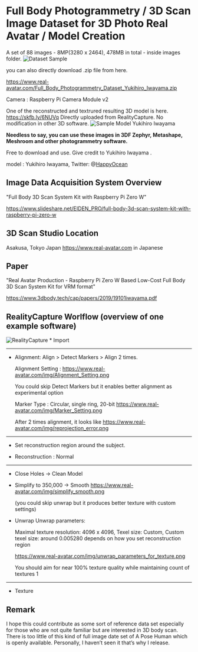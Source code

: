 
# Full Body Photogrammetry / 3D Scan Image Dataset for 3D Photo Real Avatar / Model Creation

A set of 88 images - 8MP(3280 x 2464), 478MB in total - inside images folder.
<img src="https://www.real-avatar.com/img/dataset_sample.png" alt="Dataset Sample" title="Dataset Sample">

you can also directly download .zip file from here.

https://www.real-avatar.com/Full_Body_Photogrammetry_Dataset_Yukihiro_Iwayama.zip

Camera : Raspberry Pi Camera Module v2

One of the reconstructed and textrured resulting 3D model is here.
https://skfb.ly/6NUVq
Directly uploaded from RealityCapture. No modification in other 3D software.
<img src="https://www.real-avatar.com/img/YukihiroIwayama_Sample_Model.png" alt="Sample Model Yukihiro Iwayama" title="Sample Model Yukihiro Iwayama">

**Needless to say, you can use these images in 3DF Zephyr, Metashape, Meshroom and other photogrammetry software.**

Free to download and use. Give credit to Yukihiro Iwayama .

model : Yukihiro Iwayama,  Twitter: @[HappyOcean](https://Twitter.com/HappyOcean)

## Image Data Acquisition System Overview
"Full Body 3D Scan System Kit with Raspberry Pi Zero W"

https://www.slideshare.net/EIDEN_PRO/full-body-3d-scan-system-kit-with-raspberry-pi-zero-w

## 3D Scan Studio Location 
Asakusa, Tokyo Japan
https://www.real-avatar.com in Japanese

## Paper
"Real Avatar Production - Raspberry Pi Zero W Based Low-Cost Full Body 3D Scan System Kit for VRM format"

https://www.3dbody.tech/cap/papers/2019/19101iwayama.pdf

## RealityCapture Worlflow  (overview of one example software)
<img src="https://www.real-avatar.com/img/RealityCapture.png" alt="RealityCapture" title="RealityCapture">
* Import

-------
* Alignment:
  Align >
  Detect Markers >
  Align 2 times.

  Alignment Setting : https://www.real-avatar.com/img/Alignment_Setting.png
  
  You could skip Detect Markers but it enables better alignment as experimental option

  Marker Type : Circular, single ring, 20-bit https://www.real-avatar.com/img/Marker_Setting.png
  
    After 2 times alignment, it looks like https://www.real-avatar.com/img/reprojection_error.png
--------

* Set reconstruction region around the subject.

* Reconstruction : Normal

---------
* Close Holes -> Clean Model

* Simplify to 350,000 -> Smooth https://www.real-avatar.com/img/simplify_smooth.png

  (you could skip unwrap but it produces better texture with custom settings)

* Unwrap
  Unwrap parameters:
  
  Maximal texture resolution: 4096 x 4096, Texel size: Custom, Custom texel size: around 0.005280 depends on how you set reconstruction region
  
  https://www.real-avatar.com/img/unwrap_parameters_for_texture.png
  
  You should aim for near 100% texture quality while maintaining count of textures 1

-- --- ---    

* Texture



## Remark
I hope this could contribute as some sort of reference data set especially for those who are not quite familiar but are interested in 3D body scan. There is too little of this kind of full image date set of A Pose Human which is openly available. Personally, I haven’t seen it that’s why I release.

